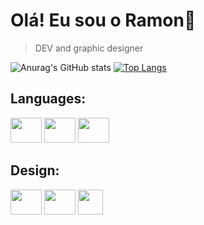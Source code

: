 <h1>Olá! Eu sou o Ramon👋</h1>

> DEV and graphic designer
    
![Anurag's GitHub
stats](https://github-readme-stats.vercel.app/api?username=Valentim-R&show_icons=true&theme=tokyonight)
[![Top
Langs](https://github-readme-stats.vercel.app/api/top-langs/?username=Valentim-R&layout=DonutChartlayout&theme=tokyonight)](https://github.com/Valentim-R/github-readme-stats)


<div style="dysplay inline_block">
    <h2>Languages:</h2>
    <img align="rigth" height="40" width="50"
        src="https://cdn.jsdelivr.net/gh/devicons/devicon/icons/c/c-original.svg" />
    <img aling="center" height="40" width="50"
        src="https://cdn.jsdelivr.net/gh/devicons/devicon/icons/cplusplus/cplusplus-original.svg" />
    <img aling="center" height="40" width="50"
        src="https://cdn.jsdelivr.net/gh/devicons/devicon/icons/arduino/arduino-original-wordmark.svg" />
</div>
<div style="display inline_block">
    <h2>Design:</h2>
    <img align="top" height="40" width="50"
        src="https://cdn.jsdelivr.net/gh/devicons/devicon/icons/illustrator/illustrator-plain.svg" />
    <img aling="top" height="40" width="50"
        src="https://cdn.jsdelivr.net/gh/devicons/devicon/icons/photoshop/photoshop-plain.svg" />
    <a href="https://www.instagram.com/valentim.designer/" target="_blank">
        <img aling="top" height="40"  
             src="https://img.shields.io/badge/-Instagram-%23E4405F?style=for-the-badge&logo=instagram&logoColor=white" target="_blank">     </a>
</div>

